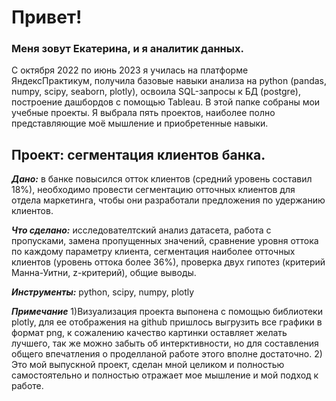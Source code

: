 # Привет!
### Меня зовут Екатерина, и я аналитик данных.
С октября 2022 по июнь 2023 я училась на платформе ЯндексПрактикум, получила базовые навыки анализа на python (pandas, numpy, scipy, seaborn, plotly), освоила SQL-запросы к БД (postgre), построение дашбордов с помощью Tableau. 
В этой папке собраны мои учебные проекты. Я выбрала пять проектов, наиболее полно представляющие моё мышление и приобретенные навыки. 
## Проект: cегментация клиентов банка.
___Дано:___ в банке повысился отток клиентов (средний уровень составил 18%), необходимо провести сегментацию отточных клиентов для отдела маркетинга, чтобы они разработали предложения по удержанию клиентов.

___Что сделано:___ исследователтский анализ датасета, работа с пропусками, замена пропущенных значений, сравнение уровня оттока по каждому параметру клиента, сегментация наиболее отточных клиентов (уровень оттока более 36%), проверка двух гипотез (критерий Манна-Уитни, z-критерий), общие выводы. 

___Инструменты:___ python, scipy, numpy, plotly

___Примечание___ 1)Визуализация проекта выпонена с помощью библиотеки plotly, для ее отображения на github пришлось выгрузить все графики в формат png, к сожалению качество картинки оставляет желать лучшего, так же можно забыть об интерктивности, но для составления общего впечатления о проделланой работе этого вполне достаточно. 2) Это мой выпускной проект, сделан мной целиком и полностью самостоятельно и полностью отражает мое мышление и мой подход к работе. 
